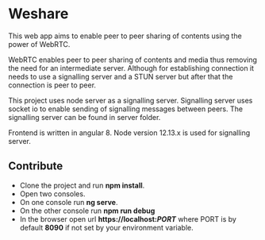 # Weshare

This web app aims to enable peer to peer sharing of contents using the power of WebRTC.

WebRTC enables peer to peer sharing of contents and media thus removing the need for an intermediate server. Although for establishing connection it needs to use a signalling server and a STUN server but after that the connection is peer to peer.

This project uses node server as a signalling server. Signalling server uses socket io to enable sending of signalling messages between peers. The signalling server can be found in server folder.

Frontend is written in angular 8.
Node version 12.13.x is used for signalling server.

## Contribute
* Clone the project and run <b>npm install</b>.
* Open two consoles. 
* On one console run <b>ng serve</b>.
* On the other console run <b>npm run debug</b>
* In the browser open url <b>https://localhost:<i>PORT</i></b> where PORT is by default <b>8090</b> if not set by your environment variable.
